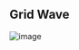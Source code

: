 ## Grid Wave

![image](https://github.com/user-attachments/assets/b5d3588e-f443-496d-9c67-14e81ea935ec)
